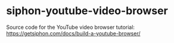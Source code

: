 # siphon-youtube-video-browser
Source code for the YouTube video browser tutorial: https://getsiphon.com/docs/build-a-youtube-browser/

